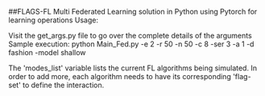 ##FLAGS-FL
Multi Federated Learning solution in Python using Pytorch for learning operations
Usage:

Visit the get_args.py file to go over the complete details of the arguments
Sample execution: python Main_Fed.py -e 2 -r 50 -n 50 -c 8 -ser 3 -a 1 -d fashion -model shallow

The 'modes_list' variable lists the current FL algorithms being simulated. In order to add more, each algorithm needs to have its corresponding 'flag-set' to define the interaction.
